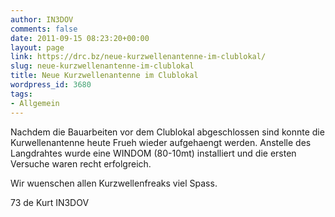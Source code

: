 ```yaml
---
author: IN3DOV
comments: false
date: 2011-09-15 08:23:20+00:00
layout: page
link: https://drc.bz/neue-kurzwellenantenne-im-clublokal/
slug: neue-kurzwellenantenne-im-clublokal
title: Neue Kurzwellenantenne im Clublokal
wordpress_id: 3680
tags:
- Allgemein
---
```


Nachdem die Bauarbeiten vor dem Clublokal abgeschlossen sind konnte die Kurwellenantenne heute Frueh wieder aufgehaengt werden. Anstelle des Langdrahtes wurde eine WINDOM (80-10mt) installiert und die ersten Versuche waren recht erfolgreich.

Wir wuenschen allen Kurzwellenfreaks viel Spass.

73 de Kurt IN3DOV
